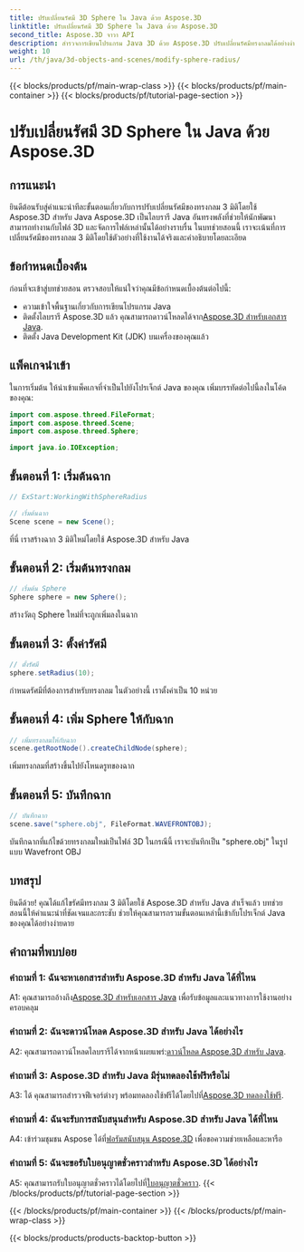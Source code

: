 ```yaml
---
title: ปรับเปลี่ยนรัศมี 3D Sphere ใน Java ด้วย Aspose.3D
linktitle: ปรับเปลี่ยนรัศมี 3D Sphere ใน Java ด้วย Aspose.3D
second_title: Aspose.3D จาวา API
description: สำรวจการเขียนโปรแกรม Java 3D ด้วย Aspose.3D ปรับเปลี่ยนรัศมีทรงกลมได้อย่างง่ายดาย ดาวน์โหลดทันทีเพื่อประสบการณ์การพัฒนา 3D ที่ราบรื่น
weight: 10
url: /th/java/3d-objects-and-scenes/modify-sphere-radius/
---
```


{{< blocks/products/pf/main-wrap-class >}}
{{< blocks/products/pf/main-container >}}
{{< blocks/products/pf/tutorial-page-section >}}

# ปรับเปลี่ยนรัศมี 3D Sphere ใน Java ด้วย Aspose.3D

## การแนะนำ

ยินดีต้อนรับสู่คำแนะนำทีละขั้นตอนเกี่ยวกับการปรับเปลี่ยนรัศมีของทรงกลม 3 มิติโดยใช้ Aspose.3D สำหรับ Java Aspose.3D เป็นไลบรารี Java อันทรงพลังที่ช่วยให้นักพัฒนาสามารถทำงานกับไฟล์ 3D และจัดการไฟล์เหล่านั้นได้อย่างราบรื่น ในบทช่วยสอนนี้ เราจะเน้นที่การเปลี่ยนรัศมีของทรงกลม 3 มิติโดยใช้ตัวอย่างที่ใช้งานได้จริงและคำอธิบายโดยละเอียด

## ข้อกำหนดเบื้องต้น

ก่อนที่จะเข้าสู่บทช่วยสอน ตรวจสอบให้แน่ใจว่าคุณมีข้อกำหนดเบื้องต้นต่อไปนี้:

- ความเข้าใจพื้นฐานเกี่ยวกับการเขียนโปรแกรม Java
-  ติดตั้งไลบรารี Aspose.3D แล้ว คุณสามารถดาวน์โหลดได้จาก[Aspose.3D สำหรับเอกสาร Java](https://reference.aspose.com/3d/java/).
- ติดตั้ง Java Development Kit (JDK) บนเครื่องของคุณแล้ว

## แพ็คเกจนำเข้า

ในการเริ่มต้น ให้นำเข้าแพ็คเกจที่จำเป็นไปยังโปรเจ็กต์ Java ของคุณ เพิ่มบรรทัดต่อไปนี้ลงในโค้ดของคุณ:

```java
import com.aspose.threed.FileFormat;
import com.aspose.threed.Scene;
import com.aspose.threed.Sphere;

import java.io.IOException;
```

## ขั้นตอนที่ 1: เริ่มต้นฉาก

```java
// ExStart:WorkingWithSphereRadius

// เริ่มต้นฉาก
Scene scene = new Scene();
```

ที่นี่ เราสร้างฉาก 3 มิติใหม่โดยใช้ Aspose.3D สำหรับ Java

## ขั้นตอนที่ 2: เริ่มต้นทรงกลม

```java
// เริ่มต้น Sphere
Sphere sphere = new Sphere();
```

สร้างวัตถุ Sphere ใหม่ที่จะถูกเพิ่มลงในฉาก

## ขั้นตอนที่ 3: ตั้งค่ารัศมี

```java
// ตั้งรัศมี
sphere.setRadius(10);
```

กำหนดรัศมีที่ต้องการสำหรับทรงกลม ในตัวอย่างนี้ เราตั้งค่าเป็น 10 หน่วย

## ขั้นตอนที่ 4: เพิ่ม Sphere ให้กับฉาก

```java
// เพิ่มทรงกลมให้กับฉาก
scene.getRootNode().createChildNode(sphere);
```

เพิ่มทรงกลมที่สร้างขึ้นไปยังโหนดรูทของฉาก

## ขั้นตอนที่ 5: บันทึกฉาก

```java
// บันทึกฉาก
scene.save("sphere.obj", FileFormat.WAVEFRONTOBJ);
```

บันทึกฉากที่แก้ไขด้วยทรงกลมใหม่เป็นไฟล์ 3D ในกรณีนี้ เราจะบันทึกเป็น "sphere.obj" ในรูปแบบ Wavefront OBJ

## บทสรุป

ยินดีด้วย! คุณได้แก้ไขรัศมีทรงกลม 3 มิติโดยใช้ Aspose.3D สำหรับ Java สำเร็จแล้ว บทช่วยสอนนี้ให้คำแนะนำที่ชัดเจนและกระชับ ช่วยให้คุณสามารถรวมขั้นตอนเหล่านี้เข้ากับโปรเจ็กต์ Java ของคุณได้อย่างง่ายดาย

## คำถามที่พบบ่อย

### คำถามที่ 1: ฉันจะหาเอกสารสำหรับ Aspose.3D สำหรับ Java ได้ที่ไหน

 A1: คุณสามารถอ้างถึง[Aspose.3D สำหรับเอกสาร Java](https://reference.aspose.com/3d/java/) เพื่อรับข้อมูลและแนวทางการใช้งานอย่างครอบคลุม

### คำถามที่ 2: ฉันจะดาวน์โหลด Aspose.3D สำหรับ Java ได้อย่างไร

 A2: คุณสามารถดาวน์โหลดไลบรารีได้จากหน้าเผยแพร่:[ดาวน์โหลด Aspose.3D สำหรับ Java](https://releases.aspose.com/3d/java/).

### คำถามที่ 3: Aspose.3D สำหรับ Java มีรุ่นทดลองใช้ฟรีหรือไม่

 A3: ได้ คุณสามารถสำรวจฟีเจอร์ต่างๆ พร้อมทดลองใช้ฟรีได้โดยไปที่[Aspose.3D ทดลองใช้ฟรี](https://releases.aspose.com/).

### คำถามที่ 4: ฉันจะรับการสนับสนุนสำหรับ Aspose.3D สำหรับ Java ได้ที่ไหน

 A4: เข้าร่วมชุมชน Aspose ได้ที่[ฟอรัมสนับสนุน Aspose.3D](https://forum.aspose.com/c/3d/18) เพื่อขอความช่วยเหลือและหารือ

### คำถามที่ 5: ฉันจะขอรับใบอนุญาตชั่วคราวสำหรับ Aspose.3D ได้อย่างไร

 A5: คุณสามารถรับใบอนุญาตชั่วคราวได้โดยไปที่[ใบอนุญาตชั่วคราว](https://purchase.aspose.com/temporary-license/).
{{< /blocks/products/pf/tutorial-page-section >}}

{{< /blocks/products/pf/main-container >}}
{{< /blocks/products/pf/main-wrap-class >}}

{{< blocks/products/products-backtop-button >}}

